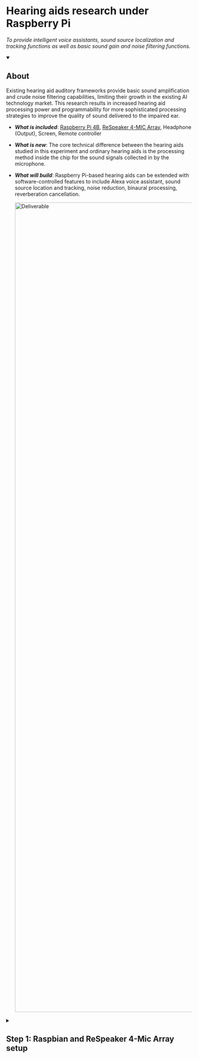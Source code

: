 
# Hearing aids research under Raspberry Pi

_To provide intelligent voice assistants, sound source localization and tracking functions as well as basic sound gain and noise filtering functions._



<details id=0 open>
<summary><h2>About</h2></summary>

Existing hearing aid auditory frameworks provide basic sound amplification and crude noise filtering capabilities, limiting their growth in the existing AI technology market. 
This research results in increased hearing aid processing power and programmability for more sophisticated processing strategies to improve the quality of sound delivered to the impaired ear.

- ***What is included***: [Raspberry Pi 4B](https://www.raspberrypi.com/products/raspberry-pi-4-model-b/), [ReSpeaker 4-MIC Array](https://wiki.seeedstudio.com/ReSpeaker_4_Mic_Array_for_Raspberry_Pi/), Headphone (Output), Screen, Remote controller
- ***What is new***: The core technical difference between the hearing aids studied in this experiment and ordinary hearing aids is the processing method inside the chip for the sound signals collected in by the microphone. 
- ***What will build***: Raspberry Pi-based hearing aids can be extended with software-controlled features to include Alexa voice assistant, sound source location and tracking, noise reduction, binaural processing, reverberation cancellation. 

  <img alt="Deliverable" src=https://github.com/WLi0777/Hearing-aids-research-under-Raspberry-Pi.io/blob/main/img/deliverable.png width=2190 hight=1030>
 

</details>

<details id=1>
<summary><h2>Step 1: Raspbian and ReSpeaker 4-Mic Array setup</h2></summary>
  
### :keyboard: Burn Raspbian on SD card (MacOS)

1. Go to [Raspberry Pi OS](https://www.raspberrypi.com/software/), obtain and install the .img file for Raspberry Pi Imager.
2. Go to [Index of Raspbian](https://downloads.raspberrypi.org/raspbian/images/), select 'raspbian-2020-02-14', download '2020-02-13-raspbian-buster.zip'.

     _The reason for not downloading the latest version is that ReSpeaker 4-Mic Array can only be adapted to the 2020-02-13 version of Raspbian._

3. Upload the file of Pi OS to Raspberry Pi Imager. Make sure to check the target location of the SD Card that is located on the home page of Raspberry Pi OS Imager. Click 'WRITE' to install.

    <img alt="Imager" src=https://github.com/WLi0777/Hearing-aids-research-under-Raspberry-Pi.io/blob/main/img/Raspberry%20Imaging.png width=1576 hight=620>

&nbsp;
### :keyboard: ReSpeaker 4-Mics Pi HAT setup

1. Download the Seeed voice card source code

```
sudo apt-get update
git clone https://github.com/Seeed-Projects/seeed-voicecard.git
cd seeed-voicecard
sudo ./install.sh --compat-kernel
reboot
```

2. Check that the sound card 
  
```
cd seeed-voicecard
arecord -L
```

The details of soundcard should show like this:

```
pi@raspberrypi:~ $ cd seeed-voicecard
pi@raspberrypi:~/seeed-voicecard $ arecord -L
null
    Discard all samples (playback) or generate zero samples (capture)
jack
    JACK Audio Connection Kit
pulse
    PulseAudio Sound Server
default
playback
ac108
usbstream:CARD=b1
    bcm2835 HDMI 1
    USB Stream Output
usbstream:CARD=Headphones
    bcm2835 Headphones
    USB Stream Output
sysdefault:CARD=seeed4micvoicec
    seeed-4mic-voicecard, bcm2835-12s-ac10x-codeco ac10x-codec@-0
    Default Audio Device
dmix:CARD=seeed4micvoicec,DEV=0
    seeed-4mic-voicecard, bcm2835-12s-ac10x-codeco ac10x-codec@-0
    Direct sample mixing device
dsnoop:CARD=seeed4micvoicec,DEV=0
    seeed-4mic-voicecard, bcm2835-12s-ac10x-codeco ac10x-codec@-0
    Direct sample snooping device
hw:CARD=seeed4micvoicec,DEV=0
    seeed-4mic-voicecard, bcm2835-12s-ac10x-codeco ac10x-codec@-0
    Direct hardware device without any conversions
plughw:CARD=seeed4micvoicec,DEV=0
    seeed-4mic-voicecard, bcm2835-12s-ac10x-codeco ac10x-codec@-0
    Hardware device with all software conversions
usbstream:CARD=seeed4micvoicec
    seeed-4mic-voicecard
    USB Stream Output
```

3. Adjust the microphone volume

```
alsamixer
``` 
  &nbsp;
   <img alt="Imager" src=https://github.com/WLi0777/Hearing-aids-research-under-Raspberry-Pi.io/blob/main/img/Raspberry%20Imaging.png width=1576 hight=620>
</details>
